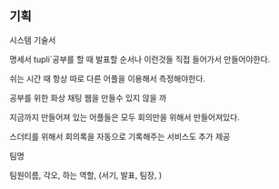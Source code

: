 ## 기획

시스템 기술서

명세서 tupli`공부를 할 때 발표할 순서나 이런것들 직접 들어가서 만들어야한다.

쉬는 시간 때 항상 따로 다른 어플을 이용해서 측정해야한다.

공부를 위한 화상 채팅 웹을 만들수 있지 않을 까

지금까지 만들어져 있는 어플들은 모두 회의만을 위해서 만들어져있다.

스더티를 위해서 회의록을 자동으로 기록해주는 서비스도 추가 제공



팀명

팀원이름, 각오, 하는 역할, (서기, 발표, 팀장, )

